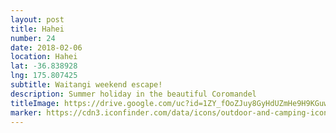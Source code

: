 ```yaml
---
layout: post
title: Hahei
number: 24
date: 2018-02-06
location: Hahei
lat: -36.838928
lng: 175.807425
subtitle: Waitangi weekend escape!
description: Summer holiday in the beautiful Coromandel
titleImage: https://drive.google.com/uc?id=1ZY_fOoZJuy8GyHdUZmHe9H9KGuwhX99i
marker: https://cdn3.iconfinder.com/data/icons/outdoor-and-camping-icons/512/Tent-512.png
---
```

